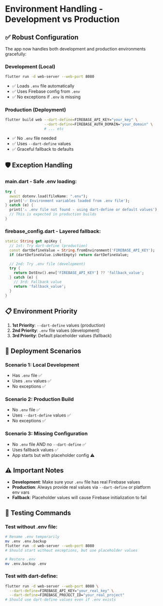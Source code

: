 # Environment Handling - Development vs Production

## ✅ **Robust Configuration**

The app now handles both development and production environments gracefully:

### **Development (Local)**
```bash
flutter run -d web-server --web-port 8080
```
- ✅ Loads `.env` file automatically
- ✅ Uses Firebase config from `.env`
- ✅ No exceptions if `.env` is missing

### **Production (Deployment)**
```bash
flutter build web --dart-define=FIREBASE_API_KEY="your_key" \
                  --dart-define=FIREBASE_AUTH_DOMAIN="your_domain" \
                  # ... etc
```
- ✅ No `.env` file needed
- ✅ Uses `--dart-define` values
- ✅ Graceful fallback to defaults

## 🛡️ **Exception Handling**

### **main.dart** - Safe .env loading:
```dart
try {
  await dotenv.load(fileName: ".env");
  print('✅ Environment variables loaded from .env file');
} catch (e) {
  print('⚠️ .env file not found - using dart-define or default values');
  // This is expected in production builds
}
```

### **firebase_config.dart** - Layered fallback:
```dart
static String get apiKey {
  // 1st: Try dart-define (production)
  const dartDefineValue = String.fromEnvironment('FIREBASE_API_KEY');
  if (dartDefineValue.isNotEmpty) return dartDefineValue;
  
  // 2nd: Try .env file (development)
  try {
    return DotEnv().env['FIREBASE_API_KEY'] ?? 'fallback_value';
  } catch (e) {
    // 3rd: Fallback value
    return 'fallback_value';
  }
}
```

## 📋 **Environment Priority**

1. **1st Priority**: `--dart-define` values (production)
2. **2nd Priority**: `.env` file values (development)
3. **3rd Priority**: Default placeholder values (fallback)

## 🚀 **Deployment Scenarios**

### **Scenario 1: Local Development**
- Has `.env` file ✅
- Uses `.env` values ✅
- No exceptions ✅

### **Scenario 2: Production Build**
- No `.env` file ✅
- Uses `--dart-define` values ✅
- No exceptions ✅

### **Scenario 3: Missing Configuration**
- No `.env` file AND no `--dart-define` ✅
- Uses fallback values ✅
- App starts but with placeholder config ⚠️

## ⚠️ **Important Notes**

- **Development**: Make sure your `.env` file has real Firebase values
- **Production**: Always provide real values via `--dart-define` or platform env vars
- **Fallback**: Placeholder values will cause Firebase initialization to fail

## 🔧 **Testing Commands**

### Test without .env file:
```bash
# Rename .env temporarily
mv .env .env.backup
flutter run -d web-server --web-port 8080
# Should start without exceptions, but use placeholder values

# Restore .env
mv .env.backup .env
```

### Test with dart-define:
```bash
flutter run -d web-server --web-port 8080 \
  --dart-define=FIREBASE_API_KEY="your_real_key" \
  --dart-define=FIREBASE_PROJECT_ID="your_real_project"
# Should use dart-define values even if .env exists
```
